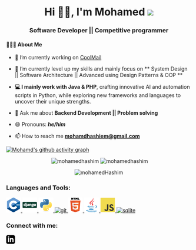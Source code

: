 <h1 align="center">Hi 👋🏽, I'm Mohamed <img src="https://emojis.slackmojis.com/emojis/images/1617668603/27681/script_code.gif?1617668603" width="40"/></h1>
<h3 align="center">Software Developer || Competitive programmer</h3>


#### 👨🏻‍💻  About Me

- 🔭 I’m currently working on [CoolMail](https://github.com/mohamdhashim/WebProjects/tree/main/CoolMail)

- 🌱 I’m currently level up my skills and mainly focus on ** System Design || Software Architecture || Advanced using Design Patterns & OOP **

- **💻 I mainly work with Java & PHP**, crafting innovative AI and automation scripts in Python, while exploring new frameworks and languages to uncover their unique strengths.

- 💬 Ask me about **Backend Development || Problem solving**

- 😄 Pronouns: **_he/him_**  

- 📫 How to reach me **mohamdhashiem@gmail.com**

[![Mohamd's github activity graph](https://activity-graph.herokuapp.com/graph?username=mohamdhashim&theme=xcode)](https://git.io/mohamdhashim)



 <p align="center">
  &nbsp;<img width="48%" src="https://github-readme-stats.vercel.app/api?username=mohamdhashim&show_icons=true&locale=en&theme=radical" alt="mohamedhashim" />
  <img width="48%" src="https://github-readme-streak-stats.herokuapp.com/?user=mohamdhashim&theme=radical" alt="mohamedhashim" />
</p>
<p align="center"><img src="https://github-readme-stats.vercel.app/api/top-langs?username=mohamdhashim&show_icons=true&locale=en&layout=compact&theme=radical" alt="mohamedHashim" /></p>



<h3 align="left">Languages and Tools:</h3>
<p align="left">  <a href="https://www.w3schools.com/cpp/" target="_blank"> <img src="https://raw.githubusercontent.com/devicons/devicon/master/icons/cplusplus/cplusplus-original.svg" alt="cplusplus" width="40" height="40"/> </a> <a href="https://www.djangoproject.com/" target="_blank"> <img src="https://raw.githubusercontent.com/devicons/devicon/master/icons/django/django-original.svg" alt="django" width="40" height="40"/> </a> 
     <a href="https://www.python.org" target="_blank"> <img src="https://raw.githubusercontent.com/devicons/devicon/master/icons/python/python-original.svg" alt="python" width="40" height="40"/> </a>
    <a href="https://git-scm.com/" target="_blank"> <img src="https://www.vectorlogo.zone/logos/git-scm/git-scm-icon.svg" alt="git" width="40" height="40"/> </a> <a href="https://www.w3.org/html/" target="_blank"> <img src="https://raw.githubusercontent.com/devicons/devicon/master/icons/html5/html5-original-wordmark.svg" alt="html5" width="40" height="40"/> </a> <a href="https://www.java.com" target="_blank"> <img src="https://raw.githubusercontent.com/devicons/devicon/master/icons/java/java-original.svg" alt="java" width="40" height="40"/> </a> <a href="https://developer.mozilla.org/en-US/docs/Web/JavaScript" target="_blank"> <img src="https://raw.githubusercontent.com/devicons/devicon/master/icons/javascript/javascript-original.svg" alt="javascript" width="40" height="40"/> </a> <a href="https://www.sqlite.org/" target="_blank"> <img src="https://www.vectorlogo.zone/logos/sqlite/sqlite-icon.svg" alt="sqlite" width="40" height="40"/> </a>



<h3 align="left">Connect with me:</h3>
<p align="left">
<a href="https://www.linkedin.com/in/mohamd-hashim/" target="blank"><svg xmlns="http://www.w3.org/2000/svg" width="24" height="24" viewBox="0 0 24 24"><path d="M19 0h-14c-2.761 0-5 2.239-5 5v14c0 2.761 2.239 5 5 5h14c2.762 0 5-2.239 5-5v-14c0-2.761-2.238-5-5-5zm-11 19h-3v-11h3v11zm-1.5-12.268c-.966 0-1.75-.79-1.75-1.764s.784-1.764 1.75-1.764 1.75.79 1.75 1.764-.783 1.764-1.75 1.764zm13.5 12.268h-3v-5.604c0-3.368-4-3.113-4 0v5.604h-3v-11h3v1.765c1.396-2.586 7-2.777 7 2.476v6.759z"/></svg></a>
</p>
